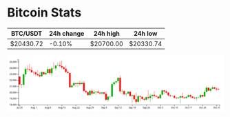 # Bitcoin Stats

BTC/USDT|24h change|24h high|24h low|
|---|---|---|---|
|$20430.72|-0.10%|$20700.00|$20330.74|

<img src="./chart.svg">
